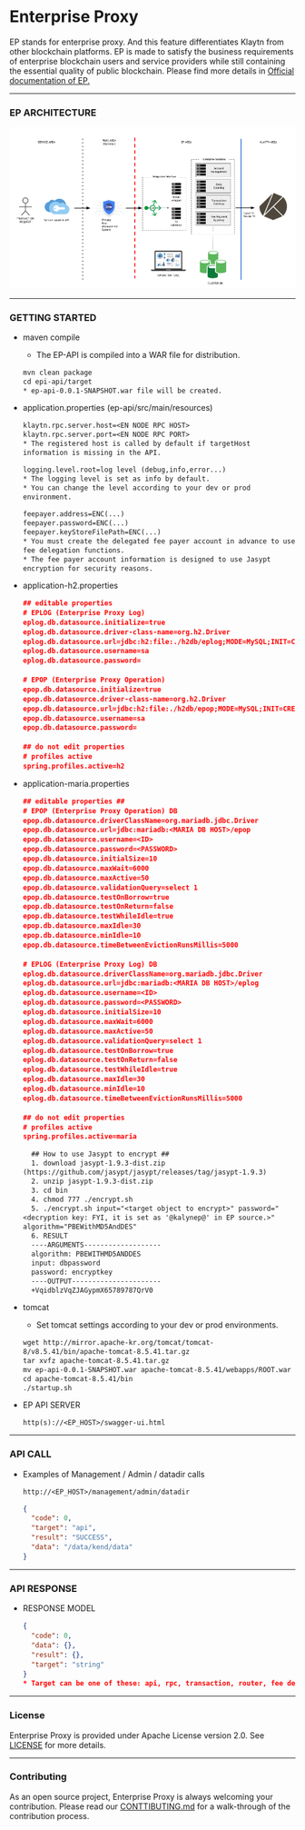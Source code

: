 # Enterprise Proxy

EP stands for enterprise proxy. And this feature differentiates Klaytn from other blockchain platforms. EP is made to satisfy the business requirements of enterprise blockchain users and service providers while still containing the essential quality of public blockchain. Please find more details in [Official documentation of EP.](https://docs.klaytn.com/klaytn/enterprise_proxy)

---

### EP ARCHITECTURE
![EP_ARCHITECTURE](./img/EP.png)

---

### GETTING STARTED
- maven compile
  - The EP-API is compiled into a WAR file for distribution.
  ```shell
  mvn clean package
  cd epi-api/target
  * ep-api-0.0.1-SNAPSHOT.war file will be created.
  ```
- application.properties (ep-api/src/main/resources)
  ```shell
  klaytn.rpc.server.host=<EN NODE RPC HOST>
  klaytn.rpc.server.port=<EN NODE RPC PORT>
  * The registered host is called by default if targetHost information is missing in the API.
  ```
  ```shell
  logging.level.root=log level (debug,info,error...)
  * The logging level is set as info by default.
  * You can change the level according to your dev or prod environment.
  ```
  ```shell
  feepayer.address=ENC(...)
  feepayer.password=ENC(...)
  feepayer.keyStoreFilePath=ENC(...)
  * You must create the delegated fee payer account in advance to use fee delegation functions.
  * The fee payer account information is designed to use Jasypt encryption for security reasons.
  ```
- application-h2.properties
  ```json
  ## editable properties
  # EPLOG (Enterprise Proxy Log)
  eplog.db.datasource.initialize=true
  eplog.db.datasource.driver-class-name=org.h2.Driver
  eplog.db.datasource.url=jdbc:h2:file:./h2db/eplog;MODE=MySQL;INIT=CREATE SCHEMA IF NOT EXISTS eplog\\;RUNSCRIPT FROM 'classpath:sql/h2/txgateway.sql';AUTO_SERVER=TRUE;DATABASE_TO_UPPER=false;DB_CLOSE_DELAY=1;IGNORE_UNKNOWN_SETTINGS=TRUE
  eplog.db.datasource.username=sa
  eplog.db.datasource.password=

  # EPOP (Enterprise Proxy Operation)
  epop.db.datasource.initialize=true
  epop.db.datasource.driver-class-name=org.h2.Driver
  epop.db.datasource.url=jdbc:h2:file:./h2db/epop;MODE=MySQL;INIT=CREATE SCHEMA IF NOT EXISTS epop\\;RUNSCRIPT FROM 'classpath:sql/h2/servicechain.sql';AUTO_SERVER=TRUE;DATABASE_TO_UPPER=false;DB_CLOSE_DELAY=1;IGNORE_UNKNOWN_SETTINGS=TRUE
  epop.db.datasource.username=sa
  epop.db.datasource.password=

  ## do not edit properties
  # profiles active
  spring.profiles.active=h2
  ```
- application-maria.properties
  ```json
  ## editable properties ##
  # EPOP (Enterprise Proxy Operation) DB
  epop.db.datasource.driverClassName=org.mariadb.jdbc.Driver
  epop.db.datasource.url=jdbc:mariadb:<MARIA DB HOST>/epop
  epop.db.datasource.username=<ID>
  epop.db.datasource.password=<PASSWORD>
  epop.db.datasource.initialSize=10
  epop.db.datasource.maxWait=6000
  epop.db.datasource.maxActive=50
  epop.db.datasource.validationQuery=select 1
  epop.db.datasource.testOnBorrow=true
  epop.db.datasource.testOnReturn=false
  epop.db.datasource.testWhileIdle=true
  epop.db.datasource.maxIdle=30
  epop.db.datasource.minIdle=10
  epop.db.datasource.timeBetweenEvictionRunsMillis=5000

  # EPLOG (Enterprise Proxy Log) DB
  eplog.db.datasource.driverClassName=org.mariadb.jdbc.Driver
  eplog.db.datasource.url=jdbc:mariadb:<MARIA DB HOST>/eplog
  eplog.db.datasource.username=<ID>
  eplog.db.datasource.password=<PASSWORD>
  eplog.db.datasource.initialSize=10
  eplog.db.datasource.maxWait=6000
  eplog.db.datasource.maxActive=50
  eplog.db.datasource.validationQuery=select 1
  eplog.db.datasource.testOnBorrow=true
  eplog.db.datasource.testOnReturn=false
  eplog.db.datasource.testWhileIdle=true
  eplog.db.datasource.maxIdle=30
  eplog.db.datasource.minIdle=10
  eplog.db.datasource.timeBetweenEvictionRunsMillis=5000

  ## do not edit properties
  # profiles active
  spring.profiles.active=maria
  ```

  ```shell
    ## How to use Jasypt to encrypt ##
    1. download jasypt-1.9.3-dist.zip (https://github.com/jasypt/jasypt/releases/tag/jasypt-1.9.3)
    2. unzip jasypt-1.9.3-dist.zip
    3. cd bin
    4. chmod 777 ./encrypt.sh
    5. ./encrypt.sh input="<target object to encrypt>" password="<decryption key: FYI, it is set as '@kalynep@' in EP source.>" algorithm="PBEWithMD5AndDES"
    6. RESULT
    ----ARGUMENTS-------------------
    algorithm: PBEWITHMD5ANDDES
    input: dbpassword
    password: encryptkey
    ----OUTPUT----------------------
    +VqidblzVqZJAGypmX65789787QrV0
  ```
- tomcat
  - Set tomcat settings according to your dev or prod environments.
  ```shell
  wget http://mirror.apache-kr.org/tomcat/tomcat-8/v8.5.41/bin/apache-tomcat-8.5.41.tar.gz
  tar xvfz apache-tomcat-8.5.41.tar.gz
  mv ep-api-0.0.1-SNAPSHOT.war apache-tomcat-8.5.41/webapps/ROOT.war
  cd apache-tomcat-8.5.41/bin
  ./startup.sh
  ```
- EP API SERVER
  ```http
  http(s)://<EP_HOST>/swagger-ui.html

---

### API CALL
- Examples of Management / Admin / datadir calls
  ```http
  http://<EP_HOST>/management/admin/datadir
  ```
  ```json
  {
    "code": 0,
    "target": "api",
    "result": "SUCCESS",
    "data": "/data/kend/data"
  }
  ```
---

### API RESPONSE
- RESPONSE MODEL
  ```json
  {
    "code": 0,
    "data": {},
    "result": {},
    "target": "string"
  }
  * Target can be one of these: api, rpc, transaction, router, fee delegated.
  ```

---


### License

Enterprise Proxy is provided under Apache License version 2.0. See [LICENSE](./LICENSE) for more details.

---


### Contributing

As an open source project, Enterprise Proxy is always welcoming your contribution. Please read our [CONTTIBUTING.md](./CONTRIBUTING.md) for a walk-through of the contribution process.
